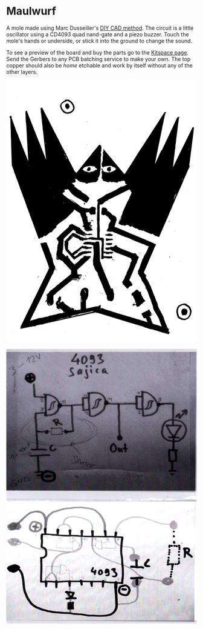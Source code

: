 # Maulwurf

A mole made using Marc Dusseiller's [DIY CAD method](https://www.hackteria.org/wiki/Diy-CAD). The circuit is a little oscillator using a CD4093 quad nand-gate and a piezo buzzer. Touch the mole's hands or underside, or stick it into the ground to change the sound.

To see a preview of the board and buy the parts go to the [Kitspace page](https://kitspace.org/boards/github.com/kasbah/maulwurf/). Send the Gerbers to any PCB batching service to make your own. The top copper should also be _home_ etchable and work by itself without any of the other layers.

![](scans/top.png)

![](scans/schematic.png)
